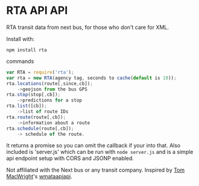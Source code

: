 RTA API API
===

RTA transit data from next bus, for those who don't care for XML.

Install with:
```
npm install rta
```

commands

```javascript
var RTA = require('rta');
var rta = new RTA(agency tag, seconds to cache(default is 10));
rta.locations(route[,since,cb]);
	->geojson from the bus GPS
rta.stop(stop[,cb]);
	->predictions for a stop
rta.list([cb]);
	->list of route IDs
rta.route(route[,cb]);
	->information about a route
rta.schedule(route[,cb]);
	-> schedule of the route.
```

It returns a promise so you can omit the callback if your into that. Also included is 'server.js' which can be run with `node server.js` and is a simple api endpoint setup with CORS and JSONP enabled.

Not affiliated with the Next bus or any transit company. Inspired by [Tom MacWright](https://github.com/tmcw)'s [wmataapiapi](https://github.com/tmcw/wmataapiapi).
